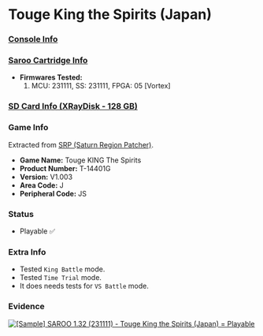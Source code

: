 # Touge King the Spirits (Japan)

### [Console Info](../../../../Info/Consoles/VA13/README.md)

### [Saroo Cartridge Info](../../../../Info/Cartridges/RetroGameParadiseStore/1.32F/README.md)

- <b>Firmwares Tested:</b>
  1. MCU: 231111, SS: 231111, FPGA: 05 [Vortex]

### [SD Card Info (XRayDisk - 128 GB)](../../../../Info/SdCards/XRayDisk/128GB/fat32/README.md)

### Game Info

Extracted from [SRP (Saturn Region Patcher)](https://segaxtreme.net/resources/saturn-region-patcher.81/download).

- <b>Game Name:</b> Touge KING The Spirits
- <b>Product Number:</b> T-14401G
- <b>Version:</b> V1.003
- <b>Area Code:</b> J
- <b>Peripheral Code:</b> JS

### Status

- Playable :white_check_mark:

### Extra Info

- Tested `King Battle` mode.
- Tested `Time Trial` mode.
- It does needs tests for `VS Battle` mode.

### Evidence

[![[Sample] SAROO 1.32 (231111) - Touge King the Spirits (Japan) = Playable](https://img.youtube.com/vi/RO-tN2RizJ4/0.jpg)](https://www.youtube.com/watch?v=RO-tN2RizJ4)
